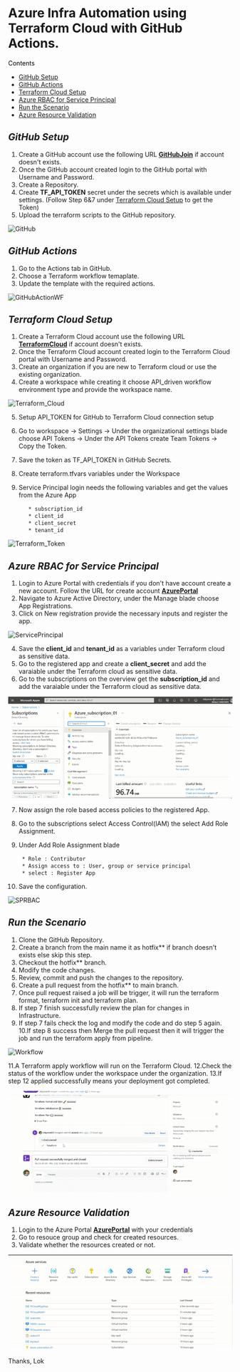 # Azure Infra Automation using Terraform Cloud with GitHub Actions.

<span style="color:black;">Contents</span>
- [GitHub Setup](#GitHub-Setup)
- [GitHub Actions](#GitHub-Actions)
- [Terraform Cloud Setup](#Terraform-Cloud-Setup)
- [Azure RBAC for Service Principal](#Azure-RBAC-for-Service-Principal)
- [Run the Scenario](#Run-the-Scenario)
- [Azure Resource Validation](#Azure-Resource-Validation)
  

## _**GitHub Setup**_

1. Create a GitHub account use the following URL **[GitHubJoin](https://github.com/join)** if account doesn't exists.
2. Once the GitHub account created login to the GitHub portal with Username and Password.
3. Create a Repository.
4. Create **TF_API_TOKEN** secret under the secrets which is available under settings. (Follow Step 6&7 under [Terraform Cloud Setup](#Terraform-Cloud-Setup) to get the Token)
5. Upload the terraform scripts to the GitHub repository.

![GitHub](https://github.com/lokpavan03/terraformgitaction/blob/main/gifs/github.gif?raw=true)

## _**GitHub Actions**_

1. Go to the Actions tab in GitHub.
2. Choose a Terraform workflow temaplate.
3. Update the template with the required actions.

![GitHubActionWF](https://github.com/lokpavan03/terraformgitaction/blob/main/gifs/githubactions.gif?raw=true)

## _**Terraform Cloud Setup**_

1. Create a Terraform Cloud account use the following URL **[TerraformCloud](https://www.terraform.io/cloud)** if account doesn't exists.
2. Once the Terraform Cloud account created login to the Terraform Cloud portal with Username and Password.
3. Create an organization if you are new to Terraform cloud or use the existing organization.
4. Create a workspace while creating it choose API_driven workflow environment type and provide the workspace name.

![Terraform_Cloud](https://github.com/lokpavan03/InfraAutoJenkinsTFCloud/blob/master/jpgs/TerraformWorkspace.gif?raw=true)

5. Setup API_TOKEN for GitHub to Terraform Cloud connection setup
6. Go to workspace -> Settings -> Under the organizational settings blade choose API Tokens -> Under the API Tokens create Team Tokens -> Copy the Token.
7. Save the token as TF_API_TOKEN in GitHub Secrets.
8. Create terraform.tfvars variables under the Workspace
9. Service Principal login needs the following variables and get the values from the Azure App

          * subscription_id
          * client_id
          * client_secret
          * tenant_id

![Terraform_Token](https://github.com/lokpavan03/InfraAutoJenkinsTFCloud/blob/master/jpgs/TerraformToken.gif?raw=true)
          
## _**Azure RBAC for Service Principal**_

1. Login to Azure Portal with credentials if you don't have account create a new account. Follow the URL for create account **[AzurePortal](https://portal.azure.com)**
2. Navigate to Azure Active Directory, under the Manage blade choose App Registrations.
3. Click on New registration provide the necessary inputs and register the app.

![ServicePrincipal](https://github.com/lokpavan03/terraformgitaction/blob/main/gifs/ServicePrincipal.gif?raw=true)

4. Save the **client_id** and **tenant_id** as a variables under Terraform cloud as sensitive data.
5. Go to the registered app and create a **client_secret** and add the varaiable under the Terraform cloud as sensitive data.
6. Go to the subscriptions on the overview get the **subscription_id** and add the varaiable under the Terraform cloud as sensitive data. 

![TFCVariables](https://github.com/lokpavan03/terraformgitaction/blob/main/gifs/TFCVariables.gif?raw=true)

7. Now assign the role based access policies to the registered App.
8. Go to the subscriptions select Access Control(IAM) the select Add Role Assignment.
9. Under Add Role Assignment blade

        * Role : Contributor
        * Assign access to : User, group or service principal
        * select : Register App

10. Save the configuration.

![SPRBAC](https://github.com/lokpavan03/terraformgitaction/blob/main/gifs/SPRBAC.gif?raw=true)

## _**Run the Scenario**_

1. Clone the GitHub Repository.
2. Create a branch from the main name it as hotfix** if branch doesn't exists else skip this step.
3. Checkout the hotfix** branch.
4. Modify the code changes.
5. Review, commit and push the changes to the repository.
6. Create a pull request from the hotfix** to main branch.
7. Once pull request raised a job will be trigger, it will run the terraform format, terraform init and terraform plan.
8. If step 7 finish successfully review the plan for changes in Infrastructure.
9. If step 7 fails check the log and modify the code and do step 5 again.
10.If step 8 success then Merge the pull request then it will trigger the job and run the terraform apply from pipeline.

![Workflow](https://github.com/lokpavan03/terraformgitaction/blob/main/gifs/Workflow.gif?raw=true)

11.A Terraform apply workflow will run on the Terraform Cloud. 
12.Check the status of the workflow under the workspace under the organization.
13.If step 12 applied successfully means your deployment got completed.

![TFWorkflow](https://github.com/lokpavan03/terraformgitaction/blob/main/gifs/TFcloud.gif?raw=true)

## _**Azure Resource Validation**_

1. Login to the Azure Portal **[AzurePortal](https://portal.azure.com)** with your credentials
2. Go to resouce group and check for created resources.
3. Validate whether the resources created or not.

![Azure Resources Validation](https://github.com/lokpavan03/InfraAutoJenkinsTFCloud/blob/master/jpgs/Validation.gif?raw=true)
           
Thanks,
Lok
